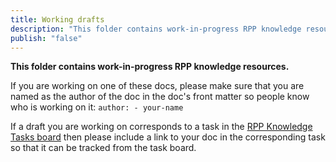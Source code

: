 ```yaml
---
title: Working drafts
description: "This folder contains work-in-progress RPP knowledge resources"
publish: "false"
---
```


**This folder contains work-in-progress RPP knowledge resources.**

If you are working on one of these docs, please make sure that you are named as the author of the doc in the doc's front matter so people know who is working on it: `author: - your-name`


If a draft you are working on corresponds to a task in the [RPP Knowledge Tasks board](/notes/rpp/RPP%20Knowledge%20Tasks.md) then please include a link to your doc in the corresponding task so that it can be tracked from the task board. 
